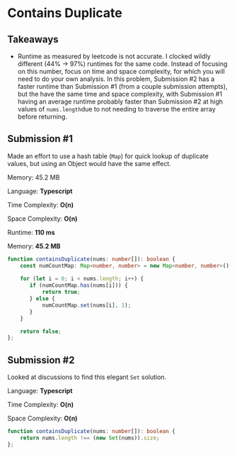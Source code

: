 # Contains Duplicate

## Takeaways

* Runtime as measured by leetcode is not accurate. I clocked wildly different (44% -> 97%) runtimes for the same code. Instead of focusing on this number, focus on time and space complexity, for which you will need to do your own analysis. In this problem, Submission #2 has a faster runtime than Submission #1 (from a couple submission attempts), but the have the same time and space complexity, with Submission #1 having an average runtime probably faster than Submission #2 at high values of `nums.length`due to not needing to traverse the entire array before returning.

## Submission #1

Made an effort to use a hash table (`Map`) for quick lookup of duplicate values, but using an Object would have the same effect.

Memory: 45.2 MB

Language: **Typescript**

Time Complexity: **O(n)**

Space Complexity: **O(n)**

Runtime: **110 ms**

Memory: **45.2 MB**

```typescript
function containsDuplicate(nums: number[]): boolean {
    const numCountMap: Map<number, number> = new Map<number, number>();
    
    for (let i = 0; i < nums.length; i++) {
       if (numCountMap.has(nums[i])) {
           return true;
       } else {
           numCountMap.set(nums[i], 1);
       }        
    }

    return false;
};
```

## Submission #2

Looked at discussions to find this elegant `Set` solution.

Language: **Typescript**

Time Complexity: **O(n)**

Space Complexity: **O(n)**

```typescript
function containsDuplicate(nums: number[]): boolean {
    return nums.length !== (new Set(nums)).size;
};
```

